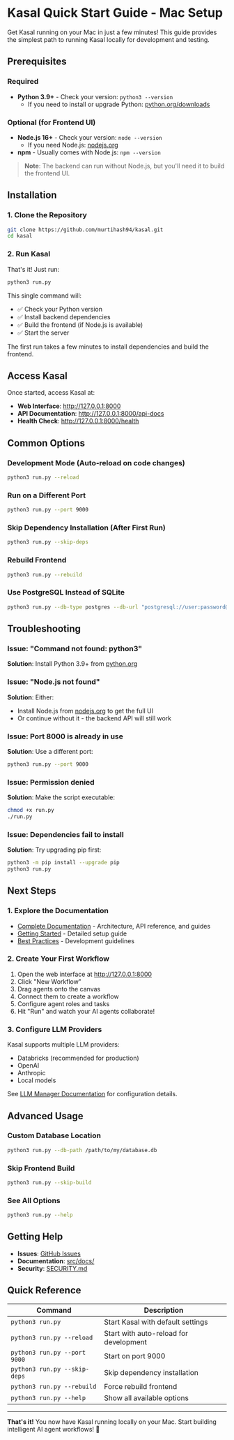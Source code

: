 # Kasal Quick Start Guide - Mac Setup

Get Kasal running on your Mac in just a few minutes! This guide provides the simplest path to running Kasal locally for development and testing.

## Prerequisites

### Required
- **Python 3.9+** - Check your version: `python3 --version`
  - If you need to install or upgrade Python: [python.org/downloads](https://www.python.org/downloads/)

### Optional (for Frontend UI)
- **Node.js 16+** - Check your version: `node --version`
  - If you need Node.js: [nodejs.org](https://nodejs.org/)
- **npm** - Usually comes with Node.js: `npm --version`

> **Note**: The backend can run without Node.js, but you'll need it to build the frontend UI.

## Installation

### 1. Clone the Repository

```bash
git clone https://github.com/murtihash94/kasal.git
cd kasal
```

### 2. Run Kasal

That's it! Just run:

```bash
python3 run.py
```

This single command will:
- ✅ Check your Python version
- ✅ Install backend dependencies
- ✅ Build the frontend (if Node.js is available)
- ✅ Start the server

The first run takes a few minutes to install dependencies and build the frontend.

## Access Kasal

Once started, access Kasal at:

- **Web Interface**: http://127.0.0.1:8000
- **API Documentation**: http://127.0.0.1:8000/api-docs
- **Health Check**: http://127.0.0.1:8000/health

## Common Options

### Development Mode (Auto-reload on code changes)

```bash
python3 run.py --reload
```

### Run on a Different Port

```bash
python3 run.py --port 9000
```

### Skip Dependency Installation (After First Run)

```bash
python3 run.py --skip-deps
```

### Rebuild Frontend

```bash
python3 run.py --rebuild
```

### Use PostgreSQL Instead of SQLite

```bash
python3 run.py --db-type postgres --db-url "postgresql://user:password@localhost/kasal"
```

## Troubleshooting

### Issue: "Command not found: python3"

**Solution**: Install Python 3.9+ from [python.org](https://www.python.org/downloads/)

### Issue: "Node.js not found"

**Solution**: Either:
- Install Node.js from [nodejs.org](https://nodejs.org/) to get the full UI
- Or continue without it - the backend API will still work

### Issue: Port 8000 is already in use

**Solution**: Use a different port:

```bash
python3 run.py --port 9000
```

### Issue: Permission denied

**Solution**: Make the script executable:

```bash
chmod +x run.py
./run.py
```

### Issue: Dependencies fail to install

**Solution**: Try upgrading pip first:

```bash
python3 -m pip install --upgrade pip
python3 run.py
```

## Next Steps

### 1. Explore the Documentation

- [Complete Documentation](src/docs/) - Architecture, API reference, and guides
- [Getting Started](src/docs/GETTING_STARTED.md) - Detailed setup guide
- [Best Practices](src/docs/BEST_PRACTICES.md) - Development guidelines

### 2. Create Your First Workflow

1. Open the web interface at http://127.0.0.1:8000
2. Click "New Workflow"
3. Drag agents onto the canvas
4. Connect them to create a workflow
5. Configure agent roles and tasks
6. Hit "Run" and watch your AI agents collaborate!

### 3. Configure LLM Providers

Kasal supports multiple LLM providers:
- Databricks (recommended for production)
- OpenAI
- Anthropic
- Local models

See [LLM Manager Documentation](src/docs/LLM_MANAGER.md) for configuration details.

## Advanced Usage

### Custom Database Location

```bash
python3 run.py --db-path /path/to/my/database.db
```

### Skip Frontend Build

```bash
python3 run.py --skip-build
```

### See All Options

```bash
python3 run.py --help
```

## Getting Help

- **Issues**: [GitHub Issues](https://github.com/murtihash94/kasal/issues)
- **Documentation**: [src/docs/](src/docs/)
- **Security**: [SECURITY.md](SECURITY.md)

## Quick Reference

| Command | Description |
|---------|-------------|
| `python3 run.py` | Start Kasal with default settings |
| `python3 run.py --reload` | Start with auto-reload for development |
| `python3 run.py --port 9000` | Start on port 9000 |
| `python3 run.py --skip-deps` | Skip dependency installation |
| `python3 run.py --rebuild` | Force rebuild frontend |
| `python3 run.py --help` | Show all available options |

---

**That's it!** You now have Kasal running locally on your Mac. Start building intelligent AI agent workflows! 🚀
